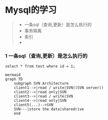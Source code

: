 # Mysql的学习
> * 一条sql（查询,更新）是怎么执行的
> * 事务隔离
> * 索引
> * 


### 1 一条sql（查询,更新）是怎么执行的
```
select * from test where id = 1;
```
```
mermaid
graph TD
    subgraph SVN Architecture
    client1-->|read / write|SVN((SVN server))
    client2-->|read only|SVN
    client3-->|read / write|SVN
    client4-->|read only|SVN
    client5(...)-->SVN
    SVN---|store the data|sharedrive
    end
```
